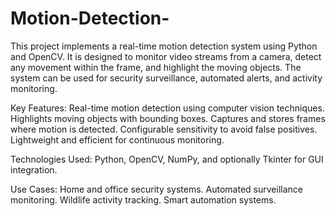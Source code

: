 # Motion-Detection-
This project implements a real-time motion detection system using Python and OpenCV. It is designed to monitor video streams from a camera, detect any movement within the frame, and highlight the moving objects. The system can be used for security surveillance, automated alerts, and activity monitoring.

Key Features:
Real-time motion detection using computer vision techniques.
Highlights moving objects with bounding boxes.
Captures and stores frames where motion is detected.
Configurable sensitivity to avoid false positives.
Lightweight and efficient for continuous monitoring.

Technologies Used: Python, OpenCV, NumPy, and optionally Tkinter for GUI integration.

Use Cases:
Home and office security systems.
Automated surveillance monitoring.
Wildlife activity tracking.
Smart automation systems.

